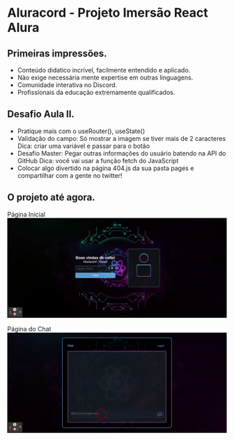 # Aluracord - Projeto Imersão React Alura

## Primeiras impressões.
- Conteúdo didatico incrível, facilmente entendido e aplicado.
- Não exige necessária mente expertise em outras linguagens.
- Comunidade interativa no Discord.
- Profissionais da educação extremamente qualificados.

## Desafio Aula II.
- Pratique mais com o useRouter(), useState()
- Validação do campo: Só mostrar a imagem se tiver mais de 2 caracteres
Dica: criar uma variável e passar para o botão
- Desafio Master: Pegar outras informações do usuário batendo na API do GitHub
Dica: você vai usar a função fetch do JavaScript
- Colocar algo divertido na página 404.js da sua pasta pages e compartilhar com a gente no twitter!

## O projeto até agora.
Página Inicial
<img src="public/index_gif.gif">

Página do Chat
<img src="public/chat_gif.gif">